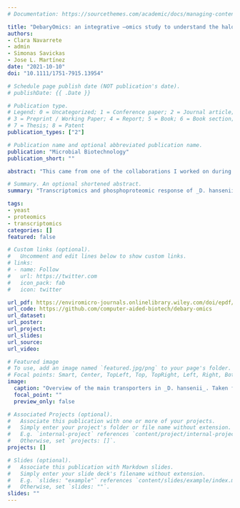 ```yaml
---
# Documentation: https://sourcethemes.com/academic/docs/managing-content/

title: "DebaryOmics: an integrative –omics study to understand the halophilic behaviour of Debaryomyces hansenii"
authors:
- Clara Navarrete
- admin
- Simonas Savickas
- Jose L. Martínez
date: "2021-10-10"
doi: "10.1111/1751-7915.13954"

# Schedule page publish date (NOT publication's date).
# publishDate: {{ .Date }}

# Publication type.
# Legend: 0 = Uncategorized; 1 = Conference paper; 2 = Journal article;
# 3 = Preprint / Working Paper; 4 = Report; 5 = Book; 6 = Book section;
# 7 = Thesis; 8 = Patent
publication_types: ["2"]

# Publication name and optional abbreviated publication name.
publication: "Microbial Biotechnology"
publication_short: ""

abstract: "This came from one of the collaborations I worked on during my postdoc. _Debaryomyces hansenii_ is a non-conventional yeast of industrial interest, mainly due to its high halotolerance (resistance to high salt levels). To better understand said tolerance, here we performed chemostat cultivations of _D. hansenii_ in the presence of different salts, and studied the transcriptomic and (phospho)proteomic responses under each condition. I mainly provided support on the transcriptomics analyses. The results show that sodium and potassium trigger different responses at both gene expression and protein activity levels. In particular, a novel and yet uncharacterized cation transporter was found associated to the response to high sodium levels."

# Summary. An optional shortened abstract.
summary: "Transcriptomics and phosphoproteomic response of _D. hansenii_ to increased salt levels"

tags:
- yeast
- proteomics
- transcriptomics
categories: []
featured: false

# Custom links (optional).
#   Uncomment and edit lines below to show custom links.
# links:
# - name: Follow
#   url: https://twitter.com
#   icon_pack: fab
#   icon: twitter

url_pdf: https://enviromicro-journals.onlinelibrary.wiley.com/doi/epdf/10.1111/1751-7915.13954
url_code: https://github.com/computer-aided-biotech/debary-omics
url_dataset:
url_poster:
url_project:
url_slides:
url_source:
url_video:

# Featured image
# To use, add an image named `featured.jpg/png` to your page's folder.
# Focal points: Smart, Center, TopLeft, Top, TopRight, Left, Right, BottomLeft, Bottom, BottomRight.
image:
  caption: "Overview of the main transporters in _D. hansenii_. Taken from the original publication: https://doi.org/10.1111/1751-7915.13954"
  focal_point: ""
  preview_only: false

# Associated Projects (optional).
#   Associate this publication with one or more of your projects.
#   Simply enter your project's folder or file name without extension.
#   E.g. `internal-project` references `content/project/internal-project/index.md`.
#   Otherwise, set `projects: []`.
projects: []

# Slides (optional).
#   Associate this publication with Markdown slides.
#   Simply enter your slide deck's filename without extension.
#   E.g. `slides: "example"` references `content/slides/example/index.md`.
#   Otherwise, set `slides: ""`.
slides: ""
---
```

